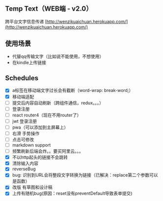 ## Temp Text（WEB端 - v2.0） 
跨平台文字信息传递 [http://wenzikuaichuan.herokuapp.com/](http://wenzikuaichuan.herokuapp.com/)

## 使用场景 
- 代替qq传输文字（比如说不能使用，不想使用）
- 在kindle上传链接

## Schedules
- [x] a标签在移动端文字过长会有截断（word-wrap: break-word;）
- [x] 移动端适配
- [ ] 提交后内容自动刷新（跨组件通信，redux。。。）
- [ ] 登录注册
- [ ] react router4（现在不用router了）
- [ ] jwt 登录注册
- [ ] pwa（可以添加到主屏幕上）
- [ ] 右滑 手势操作
- [ ] 点击可修改
- [ ] markdown support
- [ ] 频繁刷新后端会炸。。要买阿里云。。。
- [x] 不以http起头的链接不会跳转
- [x] 清除输入内容 
- [x] reverseBug
- [x] bug: 识别到URL会将整段文字转换为链接（已解决：replace第二个参数可以是函数）
- [x] 改版 有草图和设计稿
- [x] 上传有随机bug(原因：reset没有preventDefault导致表单提交)
